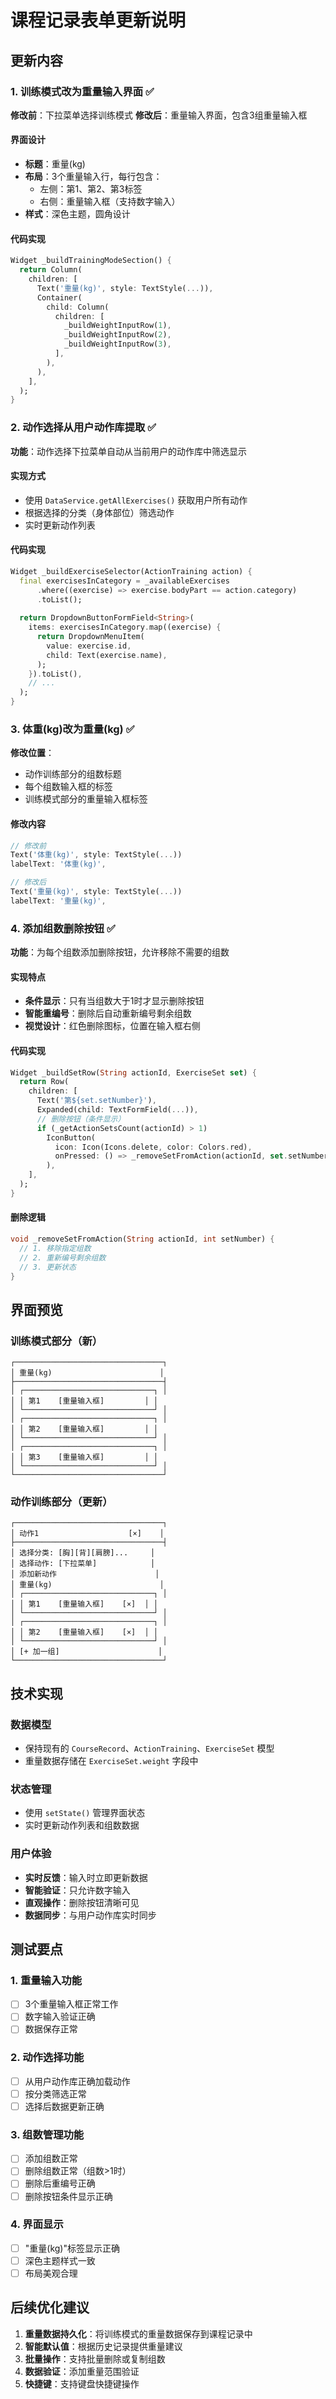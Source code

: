 # 课程记录表单更新说明

## 更新内容

### 1. 训练模式改为重量输入界面 ✅

**修改前**：下拉菜单选择训练模式
**修改后**：重量输入界面，包含3组重量输入框

#### 界面设计
- **标题**：重量(kg)
- **布局**：3个重量输入行，每行包含：
  - 左侧：第1、第2、第3标签
  - 右侧：重量输入框（支持数字输入）
- **样式**：深色主题，圆角设计

#### 代码实现
```dart
Widget _buildTrainingModeSection() {
  return Column(
    children: [
      Text('重量(kg)', style: TextStyle(...)),
      Container(
        child: Column(
          children: [
            _buildWeightInputRow(1),
            _buildWeightInputRow(2),
            _buildWeightInputRow(3),
          ],
        ),
      ),
    ],
  );
}
```

### 2. 动作选择从用户动作库提取 ✅

**功能**：动作选择下拉菜单自动从当前用户的动作库中筛选显示

#### 实现方式
- 使用 `DataService.getAllExercises()` 获取用户所有动作
- 根据选择的分类（身体部位）筛选动作
- 实时更新动作列表

#### 代码实现
```dart
Widget _buildExerciseSelector(ActionTraining action) {
  final exercisesInCategory = _availableExercises
      .where((exercise) => exercise.bodyPart == action.category)
      .toList();
  
  return DropdownButtonFormField<String>(
    items: exercisesInCategory.map((exercise) {
      return DropdownMenuItem(
        value: exercise.id,
        child: Text(exercise.name),
      );
    }).toList(),
    // ...
  );
}
```

### 3. 体重(kg)改为重量(kg) ✅

**修改位置**：
- 动作训练部分的组数标题
- 每个组数输入框的标签
- 训练模式部分的重量输入框标签

#### 修改内容
```dart
// 修改前
Text('体重(kg)', style: TextStyle(...))
labelText: '体重(kg)',

// 修改后  
Text('重量(kg)', style: TextStyle(...))
labelText: '重量(kg)',
```

### 4. 添加组数删除按钮 ✅

**功能**：为每个组数添加删除按钮，允许移除不需要的组数

#### 实现特点
- **条件显示**：只有当组数大于1时才显示删除按钮
- **智能重编号**：删除后自动重新编号剩余组数
- **视觉设计**：红色删除图标，位置在输入框右侧

#### 代码实现
```dart
Widget _buildSetRow(String actionId, ExerciseSet set) {
  return Row(
    children: [
      Text('第${set.setNumber}'),
      Expanded(child: TextFormField(...)),
      // 删除按钮（条件显示）
      if (_getActionSetsCount(actionId) > 1)
        IconButton(
          icon: Icon(Icons.delete, color: Colors.red),
          onPressed: () => _removeSetFromAction(actionId, set.setNumber),
        ),
    ],
  );
}
```

#### 删除逻辑
```dart
void _removeSetFromAction(String actionId, int setNumber) {
  // 1. 移除指定组数
  // 2. 重新编号剩余组数
  // 3. 更新状态
}
```

## 界面预览

### 训练模式部分（新）
```
┌─────────────────────────────────┐
│ 重量(kg)                        │
├─────────────────────────────────┤
│ ┌─────────────────────────────┐ │
│ │ 第1    [重量输入框]         │ │
│ └─────────────────────────────┘ │
│ ┌─────────────────────────────┐ │
│ │ 第2    [重量输入框]         │ │
│ └─────────────────────────────┘ │
│ ┌─────────────────────────────┐ │
│ │ 第3    [重量输入框]         │ │
│ └─────────────────────────────┘ │
└─────────────────────────────────┘
```

### 动作训练部分（更新）
```
┌─────────────────────────────────┐
│ 动作1                    [×]    │
├─────────────────────────────────┤
│ 选择分类: [胸][背][肩膀]...     │
│ 选择动作: [下拉菜单]            │
│ 添加新动作                      │
│ 重量(kg)                        │
│ ┌─────────────────────────────┐ │
│ │ 第1    [重量输入框]    [×]  │ │
│ └─────────────────────────────┘ │
│ ┌─────────────────────────────┐ │
│ │ 第2    [重量输入框]    [×]  │ │
│ └─────────────────────────────┘ │
│ [+ 加一组]                      │
└─────────────────────────────────┘
```

## 技术实现

### 数据模型
- 保持现有的 `CourseRecord`、`ActionTraining`、`ExerciseSet` 模型
- 重量数据存储在 `ExerciseSet.weight` 字段中

### 状态管理
- 使用 `setState()` 管理界面状态
- 实时更新动作列表和组数数据

### 用户体验
- **实时反馈**：输入时立即更新数据
- **智能验证**：只允许数字输入
- **直观操作**：删除按钮清晰可见
- **数据同步**：与用户动作库实时同步

## 测试要点

### 1. 重量输入功能
- [ ] 3个重量输入框正常工作
- [ ] 数字输入验证正确
- [ ] 数据保存正常

### 2. 动作选择功能
- [ ] 从用户动作库正确加载动作
- [ ] 按分类筛选正常
- [ ] 选择后数据更新正确

### 3. 组数管理功能
- [ ] 添加组数正常
- [ ] 删除组数正常（组数>1时）
- [ ] 删除后重编号正确
- [ ] 删除按钮条件显示正确

### 4. 界面显示
- [ ] "重量(kg)"标签显示正确
- [ ] 深色主题样式一致
- [ ] 布局美观合理

## 后续优化建议

1. **重量数据持久化**：将训练模式的重量数据保存到课程记录中
2. **智能默认值**：根据历史记录提供重量建议
3. **批量操作**：支持批量删除或复制组数
4. **数据验证**：添加重量范围验证
5. **快捷键**：支持键盘快捷键操作
